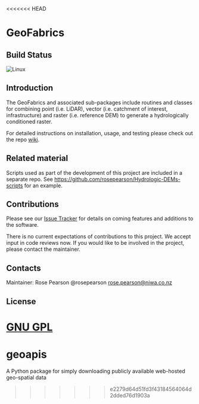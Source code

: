 <<<<<<< HEAD
# GeoFabrics

## Build Status

![Linux](https://github.com/rosepearson/GeoFabrics/actions/workflows/python-test-package.yml/badge.svg)

## Introduction

The GeoFabrics and associated sub-packages include routines and classes for combining point (i.e. LiDAR), vector (i.e. catchment of interest, infrastructure) and raster (i.e. reference DEM) to generate a hydrologically conditioned raster. 

For detailed instructions on installation, usage, and testing please check out the repo [wiki](https://github.com/rosepearson/GeoFabrics/wiki). 

## Related material
Scripts used as part of the development of this project are included in a separate repo. See https://github.com/rosepearson/Hydrologic-DEMs-scripts for an example.

## Contributions
Please see our [Issue Tracker](https://github.com/rosepearson/GeoFabrics/issues) for details on coming features and additions to the software.

There is no current expectations of contributions to this project. We accept input in code reviews now. If you would like to be involved in the project, please contact the maintainer.

## Contacts
Maintainer: Rose Pearson @rosepearson rose.pearson@niwa.co.nz

## License
[GNU GPL](https://github.com/rosepearson/GeoFabrics/LICENSE)
=======
# geoapis
A Python package for simply downloading publicly available web-hosted geo-spatial data
>>>>>>> e2279d64d51fd3f43184564064d2dded76d1903a
